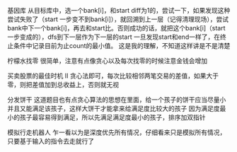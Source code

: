 基因库
从目标库中，选一个bank[i]，和start diff为1的，尝试一下，如果发现这种尝试失败了（start 一步变不到bank[i]），就回溯到上一层（记得清理现场），尝试bank中下一个bank[i]，再去和start比。否则成功的话，就把这个bank[i]（start一步变成的），dfs到下一层作为下一层的start
一旦发现start和end一样了，在终止条件中记录目前为止count的最小值。
这是我的理解，不知道这样讲是不是清楚

柠檬水找零
很简单，注意有点像贪心以及每次找零的时候注意金钱会增加

买卖股票的最佳时机 II 
贪心法即可，每次比较相邻两笔交易的差值，如果大于零，则把差值加到总收益上，否则就无视

分发饼干
这道题目也有点贪心算法的思想在里面，给一个孩子的饼干应当尽量小并且又能满足该孩子，这样大饼干才能拿来给满足度比较大的孩子
因为满足度最小的孩子最容易得到满足，所以先满足满足度最小的孩子，排序加双指针

模拟行走机器人
乍一看以为是深度优先所有情况，仔细看来只是模拟所有情况，只要基于输入的指令去走就行了






